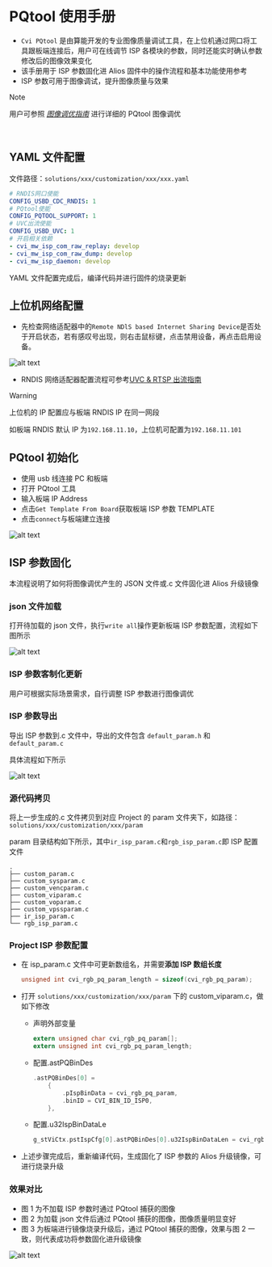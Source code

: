 # PQtool 使用手册

- `Cvi PQtool` 是由算能开发的专业图像质量调试工具，在上位机通过网口将工具跟板端连接后，用户可在线调节 ISP 各模块的参数，同时还能实时确认参数修改后的图像效果变化
- 该手册用于 ISP 参数固化进 Alios 固件中的操作流程和基本功能使用参考
- ISP 参数可用于图像调试，提升图像质量与效果

> [!NOTE]
> 用户可参照 [_图像调优指南_](https://doc.sophgo.com/cvitek-develop-docs/master/docs_latest_release/CV180x_CV181x/zh/01.software/ISP/ISP_Tuning_Guide/build/html/index.html) 进行详细的 PQtool 图像调优

<br>

## YAML 文件配置

文件路径：`solutions/xxx/customization/xxx/xxx.yaml`

```yaml
# RNDIS网口使能
CONFIG_USBD_CDC_RNDIS: 1
# PQtool使能
CONFIG_PQTOOL_SUPPORT: 1
# UVC出流使能
CONFIG_USBD_UVC: 1
# 开启相关依赖
- cvi_mw_isp_com_raw_replay: develop
- cvi_mw_isp_com_raw_dump: develop
- cvi_mw_isp_daemon: develop
```

YAML 文件配置完成后，编译代码并进行固件的烧录更新
<br>

## 上位机网络配置

- 先检查网络适配器中的`Remote NDlS based Internet Sharing Device`是否处于开启状态，若有感叹号出现，则右击鼠标键，点击禁用设备，再点击启用设备。

![alt text](assets/pqtool_manual/pqtool_image7.png)

- RNDIS 网络适配器配置流程可参考[UVC & RTSP 出流指南](docs/uvc_rtsp_streaming_manual.md)

> [!WARNING]
> 上位机的 IP 配置应与板端 RNDIS IP 在同一网段
>
> 如板端 RNDIS 默认 IP 为`192.168.11.10`，上位机可配置为`192.168.11.101` <br>

## PQtool 初始化

- 使用 usb 线连接 PC 和板端
- 打开 PQtool 工具
- 输入板端 IP Address
- 点击`Get Template From Board`获取板端 ISP 参数 TEMPLATE
- 点击`connect`与板端建立连接

![alt text](assets/pqtool_manual/pqtool_manual_image4.png)
<br>

## ISP 参数固化

本流程说明了如何将图像调优产生的 JSON 文件或.c 文件固化进 Alios 升级镜像

### json 文件加载

打开待加载的 json 文件，执行`write all`操作更新板端 ISP 参数配置，流程如下图所示

![alt text](assets/pqtool_manual/pqtool_manual_image5.png)

### ISP 参数客制化更新

用户可根据实际场景需求，自行调整 ISP 参数进行图像调优

### ISP 参数导出

导出 ISP 参数到.c 文件中，导出的文件包含 `default_param.h` 和 `default_param.c`

具体流程如下所示

![alt text](assets/pqtool_manual/pqtool_manual_image6.png)

### 源代码拷贝

将上一步生成的.c 文件拷贝到对应 Project 的 param 文件夹下，如路径：`solutions/xxx/customization/xxx/param`

param 目录结构如下所示，其中`ir_isp_param.c`和`rgb_isp_param.c`即 ISP 配置文件

```shell
.
├── custom_param.c
├── custom_sysparam.c
├── custom_vencparam.c
├── custom_viparam.c
├── custom_voparam.c
├── custom_vpssparam.c
├── ir_isp_param.c
└── rgb_isp_param.c
```

### Project ISP 参数配置

- 在 isp_param.c 文件中可更新数组名，并需要**添加 ISP 数组长度**
  ```c
  unsigned int cvi_rgb_pq_param_length = sizeof(cvi_rgb_pq_param);
  ```

- 打开 `solutions/xxx/customization/xxx/param` 下的 custom_viparam.c，做如下修改

  - 声明外部变量
    ```C
    extern unsigned char cvi_rgb_pq_param[];
    extern unsigned int cvi_rgb_pq_param_length;
    ```
  - 配置.astPQBinDes
    ```c
    .astPQBinDes[0] =
        {
            .pIspBinData = cvi_rgb_pq_param,
            .binID = CVI_BIN_ID_ISP0,
        },
    ```
  - 配置.u32IspBinDataLe
    ```c
    g_stViCtx.pstIspCfg[0].astPQBinDes[0].u32IspBinDataLen = cvi_rgb_pq_param_length;
    ```

- 上述步骤完成后，重新编译代码，生成固化了 ISP 参数的 Alios 升级镜像，可进行烧录升级

### 效果对比

- 图 1 为不加载 ISP 参数时通过 PQtool 捕获的图像
- 图 2 为加载 json 文件后通过 PQtool 捕获的图像，图像质量明显变好
- 图 3 为板端进行镜像烧录升级后，通过 PQtool 捕获的图像，效果与图 2 一致，则代表成功将参数固化进升级镜像

![alt text](assets/pqtool_manual/pqtool_result.jpg)

<br>
